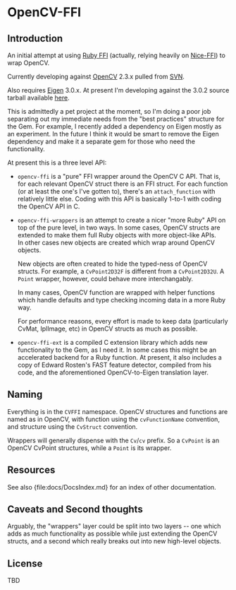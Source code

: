OpenCV-FFI
==========

Introduction
------------

An initial attempt at using [Ruby
FFI](https://github.com/ffi/ffi) (actually, relying heavily on
[Nice-FFI](https://github.com/jacius/nice-ffi)) to wrap OpenCV.

Currently developing against
[OpenCV](http://opencv.willowgarage.com/wiki/) 2.3.x pulled from
[SVN](https://code.ros.org/svn/opencv/branches/2.3/opencv/).

Also requires [Eigen](http://eigen.tuxfamily.org/index.php?title=Main_Page) 3.0.x.  At present I'm developing against the 3.0.2  source tarball available [here](http://bitbucket.org/eigen/eigen/get/3.0.2.tar.gz).

This is admittedly a pet project at the moment, so I'm doing a poor job
separating out my immediate needs from the "best practices" structure
for the Gem.  For example, I recently added a dependency on Eigen mostly
as an experiment.  In the future I think it would be smart to remove
the Eigen dependency and make it a separate gem for those who need the
functionality.

At present this is a three level API:

+ `opencv-ffi` is a "pure" FFI wrapper around the OpenCV C API.  That is,
for each relevant OpenCV struct there is an FFI struct.  For each function
(or at least the one's I've gotten to), there's an `attach_function`
with relatively little else.   Coding with this API is basically 1-to-1
with coding the OpenCV API in C.

+ `opencv-ffi-wrappers` is an attempt to create a nicer "more Ruby" API
on top of the pure level, in two ways.   In some cases, OpenCV structs are extended to make them
full Ruby objects with more object-like APIs.  
In other cases new objects are created 
which wrap around OpenCV objects.

    New objects are often created to hide the typed-ness of OpenCV
    structs.  For example, a `CvPoint2D32F` is different from a
    `CvPoint2D32U`.  A `Point` wrapper, however, could behave more
    interchangably.

    In many cases, OpenCV function are wrapped with helper functions which handle defaults and type checking incoming data in a more Ruby way.

    For performance reasons, every effort is made to keep data (particularly
CvMat, IplImage, etc) in OpenCV structs as much as possible.

+ `opencv-ffi-ext` is a compiled C extension library which adds new
functionality to the Gem, as I need it.  In some cases this might be an
accelerated backend for a Ruby function.  At present, it also includes
a copy of Edward Rosten's FAST feature detector, compiled from his code,
and the aforementioned OpenCV-to-Eigen translation layer.

Naming
---

Everything is in the `CVFFI` namespace.  OpenCV structures and functions
are named as in OpenCV, with function using the `cvFunctionName`
convention, and structure using the `CvStruct` convention.

Wrappers will generally dispense with the `Cv`/`cv` prefix.  So a
`CvPoint` is an OpenCV CvPoint structures, while a `Point` is its wrapper.


Resources
---

See also {file:docs/DocsIndex.md} for an index of other documentation.


Caveats and Second thoughts
---

Arguably, the "wrappers" layer could be split into two layers --
one which adds as much functionality as possible while just extending the OpenCV
structs, and a second which really breaks out into new high-level objects.


License
---

TBD


